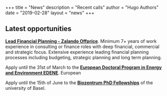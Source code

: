 +++
title = "News"
description = "Recent calls"
author = "Hugo Authors"
date = "2019-02-28"
layout = "news"
+++



## Latest opportunities

[**Lead Financial Planning - Zalando Offprice**](https://jobs.zalando.com/en/jobs/2568990/?gh_jid=2568990&gh_src=cfd7b9ca1). Minimum 7+ years of work experience in consulting or finance roles with deep financial, commercial and strategic focus. Extensive experience leading financial planning processes including budgeting, strategic planning and long term planning.

Apply until the 31st of March to the [**European Doctoral Program in Energy and Environment EDENE**](https://recherche.univ-pau.fr/en/european-projects/the-edene-doctoral-program/presentation.html). European  

Apply until the 15th of June to the [**Biozentrum PhD Fellowships**](https://jobs.unibas.ch/offene-stellen/biozentrum-phd-fellowships-summer-call-2021/ae846829-6e0d-4f39-97c6-e6883672f4c7) of the university of Basel.
